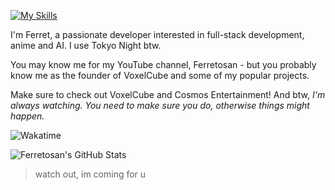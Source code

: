 [![My Skills](https://skillicons.dev/icons?i=ableton,apple,bash,discord,css,github,html,javascript,vscode,ps,pr)](https://skill-icons-builder.vercel.app/)

I'm Ferret, a passionate developer interested in full-stack development, anime and AI. I use Tokyo Night btw.

You may know me for my YouTube channel, Ferretosan - but you probably know me as the founder of VoxelCube and some of my popular projects.

Make sure to check out VoxelCube and Cosmos Entertainment! And btw, *I'm always watching. You need to make sure you do, otherwise things might happen.*

![Wakatime](https://wakatime.com/share/@f4e11d4c-f921-4227-b4e4-cec0bebda2de/8921f818-1180-41b8-9034-bafa4e0acff1.png)

![Ferretosan's GitHub Stats](https://github-readme-stats.vercel.app/api?username=Ferretosan&show_icons=true&theme=tokyonight&icon_color=ff79c6&outline=false)

> watch out, im coming for u
